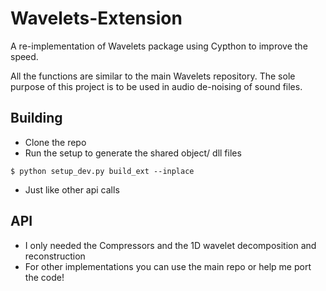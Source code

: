 # Wavelets-Extension
A re-implementation of Wavelets package using Cypthon to improve the speed. 

All the functions are similar to the main Wavelets repository. The sole purpose of this project is to 
be used in audio de-noising of sound files. 

## Building
* Clone the repo
* Run the setup to generate the shared object/ dll files
```
$ python setup_dev.py build_ext --inplace
```
* Just like other api calls

## API
* I only needed the Compressors and the 1D wavelet decomposition and reconstruction
* For other implementations you can use the main repo or help me port the code!
